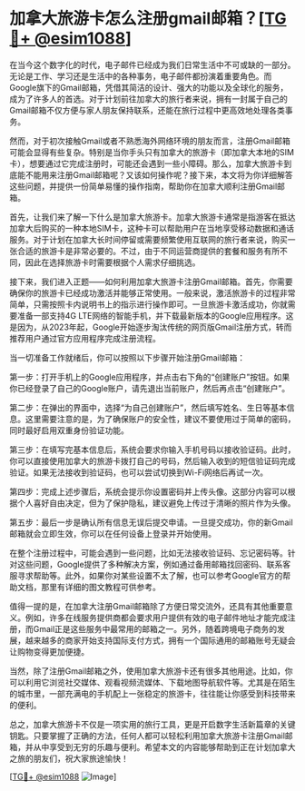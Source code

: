 # 加拿大旅游卡怎么注册gmail邮箱？[[TG💪+ @esim1088](https://t.me/s/esim1088)]

在当今这个数字化的时代，电子邮件已经成为我们日常生活中不可或缺的一部分。无论是工作、学习还是生活中的各种事务，电子邮件都扮演着重要角色。而Google旗下的Gmail邮箱，凭借其简洁的设计、强大的功能以及全球化的服务，成为了许多人的首选。对于计划前往加拿大的旅行者来说，拥有一封属于自己的Gmail邮箱不仅方便与家人朋友保持联系，还能在旅行过程中更高效地处理各类事务。

然而，对于初次接触Gmail或者不熟悉海外网络环境的朋友而言，注册Gmail邮箱可能会显得有些复杂。特别是当你手头只有加拿大的旅游卡（即加拿大本地的SIM卡），想要通过它完成注册时，可能还会遇到一些小障碍。那么，加拿大旅游卡到底能不能用来注册Gmail邮箱呢？又该如何操作呢？接下来，本文将为你详细解答这些问题，并提供一份简单易懂的操作指南，帮助你在加拿大顺利注册Gmail邮箱。

首先，让我们来了解一下什么是加拿大旅游卡。加拿大旅游卡通常是指游客在抵达加拿大后购买的一种本地SIM卡，这种卡可以帮助用户在当地享受移动数据和通话服务。对于计划在加拿大长时间停留或需要频繁使用互联网的旅行者来说，购买一张合适的旅游卡是非常必要的。不过，由于不同运营商提供的套餐和服务有所不同，因此在选择旅游卡时需要根据个人需求仔细挑选。

接下来，我们进入正题——如何利用加拿大旅游卡注册Gmail邮箱。首先，你需要确保你的旅游卡已经成功激活并能够正常使用。一般来说，激活旅游卡的过程非常简单，只需按照卡内说明书上的指示进行操作即可。一旦旅游卡激活成功，你就需要准备一部支持4G LTE网络的智能手机，并下载最新版本的Google应用程序。这是因为，从2023年起，Google开始逐步淘汰传统的网页版Gmail注册方式，转而推荐用户通过官方应用程序完成注册流程。

当一切准备工作就绪后，你可以按照以下步骤开始注册Gmail邮箱：

第一步：打开手机上的Google应用程序，并点击右下角的“创建账户”按钮。如果你已经登录了自己的Google账户，请先退出当前账户，然后再点击“创建账户”。

第二步：在弹出的界面中，选择“为自己创建账户”，然后填写姓名、生日等基本信息。这里需要注意的是，为了确保账户的安全性，建议不要使用过于简单的密码，同时最好启用双重身份验证功能。

第三步：在填写完基本信息后，系统会要求你输入手机号码以接收验证码。此时，你可以直接使用加拿大的旅游卡拨打自己的号码，然后输入收到的短信验证码完成验证。如果无法接收到验证码，也可以尝试切换到Wi-Fi网络后再试一次。

第四步：完成上述步骤后，系统会提示你设置密码并上传头像。这部分内容可以根据个人喜好自由决定，但为了保护隐私，建议避免上传过于清晰的照片作为头像。

第五步：最后一步是确认所有信息无误后提交申请。一旦提交成功，你的新Gmail邮箱就会立即生效，你可以在任何设备上登录并开始使用。

在整个注册过程中，可能会遇到一些问题，比如无法接收验证码、忘记密码等。针对这些问题，Google提供了多种解决方案，例如通过备用邮箱找回密码、联系客服寻求帮助等。此外，如果你对某些设置不太了解，也可以参考Google官方的帮助文档，那里有详细的图文教程可供参考。

值得一提的是，在加拿大注册Gmail邮箱除了方便日常交流外，还具有其他重要意义。例如，许多在线服务提供商都会要求用户提供有效的电子邮件地址才能完成注册，而Gmail正是这些服务中最常用的邮箱之一。另外，随着跨境电子商务的发展，越来越多的商家开始支持国际支付方式，拥有一个国际通用的邮箱账号无疑会让购物变得更加便捷。

当然，除了注册Gmail邮箱之外，使用加拿大旅游卡还有很多其他用途。比如，你可以利用它浏览社交媒体、观看视频流媒体、下载地图导航软件等。尤其是在陌生的城市里，一部充满电的手机配上一张稳定的旅游卡，往往能让你感受到科技带来的便利。

总之，加拿大旅游卡不仅是一项实用的旅行工具，更是开启数字生活新篇章的关键钥匙。只要掌握了正确的方法，任何人都可以轻松利用加拿大旅游卡注册Gmail邮箱，并从中享受到无穷的乐趣与便利。希望本文的内容能够帮助到正在计划加拿大之旅的朋友们，祝大家旅途愉快！

[[TG💪+ @esim1088](https://t.me/s/esim1088) ![Image](https://i.postimg.cc/4NQfJmqS/Snipaste-2025-05-13-00-14-12.png)]
